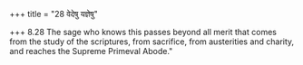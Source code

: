 +++
title = "28 वेदेषु यज्ञेषु"

+++
8.28 The sage who knows this passes beyond all merit that comes from the
study of the scriptures, from sacrifice, from austerities and charity,
and reaches the Supreme Primeval Abode."

